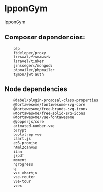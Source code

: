 # IpponGym
 IpponGym
## Composer dependencies: 
        php
        fideloper/proxy
        laravel/framework
        laravel/tinker
        jenssegers/mongodb
        phpmailer/phpmailer
        tymon/jwt-auth

## Node dependencies
        @babel/plugin-proposal-class-properties
        @fortawesome/fontawesome-svg-core
        @fortawesome/free-brands-svg-icons
        @fortawesome/free-solid-svg-icons
        @fortawesome/vue-fontawesome
        @popperjs/core
        animated-number-vue
        bcrypt
        bootstrap-vue
        chart.js
        es6-promise
        html2canvas
        iban
        jspdf
        moment
        nprogress
        q
        vue-chartjs
        vue-router
        vue-tour
        vuex

